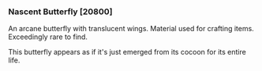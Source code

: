 ### Nascent Butterfly [20800]

An arcane butterfly with translucent wings. Material used for crafting items. Exceedingly rare to find.

This butterfly appears as if it's just emerged from its cocoon for its entire life.